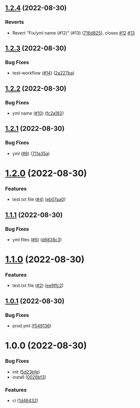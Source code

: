 ## [1.2.4](https://github.com/nayoon030303/test-workflow/compare/v1.2.3...v1.2.4) (2022-08-30)


### Reverts

* Revert "Fix/yml name (#12)" (#13) ([716d825](https://github.com/nayoon030303/test-workflow/commit/716d825570bd2af54f09774b52d670305628a1ae)), closes [#12](https://github.com/nayoon030303/test-workflow/issues/12) [#13](https://github.com/nayoon030303/test-workflow/issues/13)

## [1.2.3](https://github.com/nayoon030303/test-workflow/compare/v1.2.2...v1.2.3) (2022-08-30)


### Bug Fixes

* test-workflow ([#14](https://github.com/nayoon030303/test-workflow/issues/14)) ([2a227ba](https://github.com/nayoon030303/test-workflow/commit/2a227ba4260874e208f5130b2bdfb380c6ca43f9))

## [1.2.2](https://github.com/nayoon030303/test-workflow/compare/v1.2.1...v1.2.2) (2022-08-30)


### Bug Fixes

* yml name ([#10](https://github.com/nayoon030303/test-workflow/issues/10)) ([fc2a182](https://github.com/nayoon030303/test-workflow/commit/fc2a18257660fa76aa07255d7e8bb5f6f65e7ddd))

## [1.2.1](https://github.com/nayoon030303/test-workflow/compare/v1.2.0...v1.2.1) (2022-08-30)


### Bug Fixes

* yml ([#8](https://github.com/nayoon030303/test-workflow/issues/8)) ([711a35a](https://github.com/nayoon030303/test-workflow/commit/711a35a8f4a31aeca629a9f0838ce38e8352c8a3))

# [1.2.0](https://github.com/nayoon030303/test-workflow/compare/v1.1.1...v1.2.0) (2022-08-30)


### Features

* test.txt file ([#4](https://github.com/nayoon030303/test-workflow/issues/4)) ([eb07aa0](https://github.com/nayoon030303/test-workflow/commit/eb07aa0e8062e9e7a5afa57640070c6cf77c5ab2))

## [1.1.1](https://github.com/nayoon030303/test-workflow/compare/v1.1.0...v1.1.1) (2022-08-30)


### Bug Fixes

* yml files ([#6](https://github.com/nayoon030303/test-workflow/issues/6)) ([d6838c3](https://github.com/nayoon030303/test-workflow/commit/d6838c30acb2219ba228489ad04cb50dd5760d63))

# [1.1.0](https://github.com/nayoon030303/test-workflow/compare/v1.0.1...v1.1.0) (2022-08-30)


### Features

* test.txt file ([#2](https://github.com/nayoon030303/test-workflow/issues/2)) ([ee9ffc2](https://github.com/nayoon030303/test-workflow/commit/ee9ffc288a85d9acf196da0543531775eedc0d3f))

## [1.0.1](https://github.com/nayoon030303/test-workflow/compare/v1.0.0...v1.0.1) (2022-08-30)


### Bug Fixes

* prod.yml ([f549136](https://github.com/nayoon030303/test-workflow/commit/f549136c9e74d05d298cf1d8eb28b5e568422d43))

# 1.0.0 (2022-08-30)


### Bug Fixes

* init ([5d23bfe](https://github.com/nayoon030303/test-workflow/commit/5d23bfe47d3aa44257a4cdf9f4e6542c45ce443f))
* install ([0026bf3](https://github.com/nayoon030303/test-workflow/commit/0026bf3982217553543d407ec95c443bdec6b1b7))


### Features

* ci ([1d46432](https://github.com/nayoon030303/test-workflow/commit/1d4643286b772635c8145658dd72a14db49d60c9))
